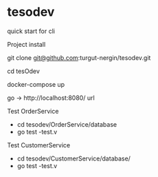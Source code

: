# tesodev

quick start for cli

Project install

git clone git@github.com:turgut-nergin/tesodev.git

cd tesOdev

docker-compose up

go -> http://localhost:8080/ url

Test OrderService
  - cd tesodev/OrderService/database
  - go test -test.v
  
 Test CustomerService
  - cd tesodev/CustomerService/database/
  - go test -test.v
  
  
